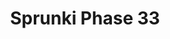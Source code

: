 ---
slug: sprunki-phase-33
title: Sprunki Phase 33
description: "Sprunki Phase 33 is an exciting online game. Play for free directly in your browser!"
icon: /images/popular_mods/Sprunki Phase 33.png
url: https://wowtbc.net/sprunkin/phase33/index.html
previewImage: /images/popular_mods/Sprunki Phase 33.png
type: popular mods

# SEO配置
seo:
  title: "Sprunki Phase 33 - Play Free Online Game | Fun Browser Games"
  description: "Sprunki Phase 33 - Play this fun online game for free in your browser. No download required!"
  ogImage: "/images/popular_mods/Sprunki Phase 33.png"
  keywords: "sprunki-phase-33, online game, browser game, free game, popular mods game, play online"

videoUrls:
  - https://www.youtube.com/embed/example1
  - https://www.youtube.com/embed/example2

whyPlay:
  title: "Why Play Sprunki Phase 33?"
  items:
    - "Immersive Gameplay: Sprunki Phase 33 offers an engaging and immersive gaming experience that will keep you entertained for hours"
    - "Challenging Levels: Test your skills with increasingly difficult challenges and obstacles"
    - "Beautiful Graphics: Enjoy stunning visuals and smooth animations that bring the game world to life"
    - "Regular Updates: New content and features are added regularly to keep the game fresh and exciting"
    - "Free to Play: Experience all the fun without spending a penny"
    - "Community Features: Connect with other players, share strategies, and compete for high scores"
    - "Cross-Platform: Play on any device with a web browser, no downloads required"

features:
  title: "Key Features of Sprunki Phase 33"
  image: "/images/popular_mods/Sprunki Phase 33.png"
  items:
    - "Intuitive Controls: Easy to learn controls make Sprunki Phase 33 accessible for players of all skill levels"
    - "Multiple Game Modes: Enjoy various gameplay options that provide different challenges and experiences"
    - "Character Customization: Personalize your gaming experience with unique characters and items"
    - "Achievement System: Complete special tasks to earn rewards and recognition"
    - "Leaderboards: Compete with players worldwide and see who can achieve the highest scores"

characteristics:
  title: "Game Characteristics"
  image: "/images/popular_mods/Sprunki Phase 33.png"
  items:
    - "Genre: Popular mods game with elements of strategy and skill"
    - "Difficulty: Suitable for both casual gamers and those seeking a challenge"
    - "Play Time: Quick sessions or extended gameplay, depending on your preference"
    - "Art Style: Vibrant and engaging visuals that enhance the gaming experience"
    - "Sound Design: Immersive audio that complements the gameplay perfectly"

info: "Sprunki Phase 33 is an exciting online game that offers players a unique and engaging gaming experience. With its intuitive controls, stunning visuals, and challenging gameplay, Sprunki Phase 33 provides hours of entertainment for players of all ages and skill levels. Whether you're looking for a quick gaming session during a break or an extended play session, Sprunki Phase 33 delivers an immersive experience that will keep you coming back for more. The game features multiple levels of increasing difficulty, ensuring that players are constantly challenged as they progress. With regular updates adding new content and features, Sprunki Phase 33 remains fresh and exciting, providing endless entertainment options for its growing community of players."

howToPlayIntro: "Welcome to Sprunki Phase 33! This guide will walk you through the basics and help you master the game. Whether you're a beginner or looking to improve your skills, these tips and instructions will enhance your gaming experience."

howToPlaySteps:
  - title: "Getting Started"
    description: "Begin your Sprunki Phase 33 adventure by familiarizing yourself with the controls. Use your keyboard or mouse to navigate through the game interface. The tutorial will guide you through the basic mechanics and help you understand the objectives."
  - title: "Understanding the Objectives"
    description: "In Sprunki Phase 33, your main goal is to progress through levels by completing specific objectives. Each level presents unique challenges that require different strategies and approaches."
  - title: "Mastering the Controls"
    description: "Practice using the controls to improve your precision and reaction time. Sprunki Phase 33 requires quick reflexes and strategic thinking to overcome obstacles and defeat opponents."
  - title: "Utilizing Power-ups"
    description: "Collect power-ups throughout the game to enhance your abilities and overcome difficult challenges. Each power-up offers unique advantages that can be crucial for success."
  - title: "Developing Strategies"
    description: "As you progress in Sprunki Phase 33, develop effective strategies for different scenarios. Analyze patterns, anticipate challenges, and adapt your approach to maximize your performance."

faq:
  title: "Frequently Asked Questions about Sprunki Phase 33"
  items:
    - question: "Is Sprunki Phase 33 free to play?"
      answer: "Yes, Sprunki Phase 33 is completely free to play directly in your web browser. No downloads or purchases are required to enjoy the full game experience."
    - question: "Can I play Sprunki Phase 33 on mobile devices?"
      answer: "Yes, Sprunki Phase 33 is optimized for both desktop and mobile play. You can enjoy the game on any device with a web browser and internet connection."
    - question: "Are there any in-game purchases?"
      answer: "While Sprunki Phase 33 is free to play, there may be optional in-game purchases available for cosmetic items or additional features that don't affect core gameplay."
    - question: "How often is Sprunki Phase 33 updated?"
      answer: "The developers regularly update Sprunki Phase 33 with new content, features, and improvements based on player feedback and game performance."
    - question: "Can I play Sprunki Phase 33 offline?"
      answer: "Currently, Sprunki Phase 33 requires an internet connection to play as it's a browser-based online game."
    - question: "Is Sprunki Phase 33 suitable for children?"
      answer: "Yes, Sprunki Phase 33 is designed to be family-friendly and suitable for players of all ages."
    - question: "How do I report bugs or issues?"
      answer: "If you encounter any problems while playing Sprunki Phase 33, you can report them through the game's support page or contact the developers directly through their website."
    - question: "Still Have Questions?"
      answer: "If you have additional questions about Sprunki Phase 33 that aren't covered in this FAQ, please visit our support center or contact our customer service team for assistance."
---